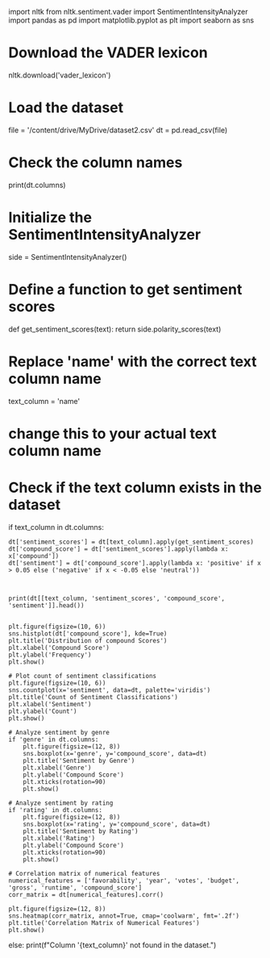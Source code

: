 import nltk
from nltk.sentiment.vader import SentimentIntensityAnalyzer
import pandas as pd
import matplotlib.pyplot as plt
import seaborn as sns

# Download the VADER lexicon
nltk.download('vader_lexicon')

# Load the dataset
file = '/content/drive/MyDrive/dataset2.csv'
dt = pd.read_csv(file)
# Check the column names
print(dt.columns)

# Initialize the SentimentIntensityAnalyzer
side = SentimentIntensityAnalyzer()

# Define a function to get sentiment scores
def get_sentiment_scores(text):
    return side.polarity_scores(text)

# Replace 'name' with the correct text column name

text_column = 'name'

# change this to your actual text column name

# Check if the text column exists in the dataset

if text_column in dt.columns:

    dt['sentiment_scores'] = dt[text_column].apply(get_sentiment_scores)
    dt['compound_score'] = dt['sentiment_scores'].apply(lambda x: x['compound'])
    dt['sentiment'] = dt['compound_score'].apply(lambda x: 'positive' if x > 0.05 else ('negative' if x < -0.05 else 'neutral'))



    print(dt[[text_column, 'sentiment_scores', 'compound_score', 'sentiment']].head())


    plt.figure(figsize=(10, 6))
    sns.histplot(dt['compound_score'], kde=True)
    plt.title('Distribution of compound Scores')
    plt.xlabel('Compound Score')
    plt.ylabel('Frequency')
    plt.show()

    # Plot count of sentiment classifications
    plt.figure(figsize=(10, 6))
    sns.countplot(x='sentiment', data=dt, palette='viridis')
    plt.title('Count of Sentiment Classifications')
    plt.xlabel('Sentiment')
    plt.ylabel('Count')
    plt.show()

    # Analyze sentiment by genre
    if 'genre' in dt.columns:
        plt.figure(figsize=(12, 8))
        sns.boxplot(x='genre', y='compound_score', data=dt)
        plt.title('Sentiment by Genre')
        plt.xlabel('Genre')
        plt.ylabel('Compound Score')
        plt.xticks(rotation=90)
        plt.show()

    # Analyze sentiment by rating
    if 'rating' in dt.columns:
        plt.figure(figsize=(12, 8))
        sns.boxplot(x='rating', y='compound_score', data=dt)
        plt.title('Sentiment by Rating')
        plt.xlabel('Rating')
        plt.ylabel('Compound Score')
        plt.xticks(rotation=90)
        plt.show()

    # Correlation matrix of numerical features
    numerical_features = ['favorability', 'year', 'votes', 'budget', 'gross', 'runtime', 'compound_score']
    corr_matrix = dt[numerical_features].corr()

    plt.figure(figsize=(12, 8))
    sns.heatmap(corr_matrix, annot=True, cmap='coolwarm', fmt='.2f')
    plt.title('Correlation Matrix of Numerical Features')
    plt.show()

else:
    print(f"Column '{text_column}' not found in the dataset.")
